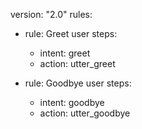version: "2.0"
rules:
  - rule: Greet user
    steps:
      - intent: greet
      - action: utter_greet

  - rule: Goodbye user
  steps:
    - intent: goodbye
    - action: utter_goodbye
